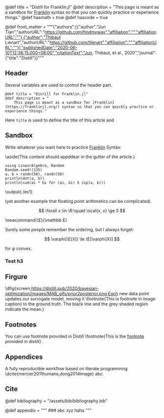 @def title = "Distill for Franklin.jl"
@def description = "This page is meant as a sandbox for [Franklin](https://franklinjl.org/) syntax so that you can quickly practice or experience things."
@def hasmath = true
@def hascode = true

@def front_matter = """{"authors":[{"author":"Jun Tian","authorURL":"https://github.com/findmyway","affiliation":"","affiliationURL":""},{"author":"Thibaut Lienart","authorURL":"https://github.com/tlienart","affiliation":"","affiliationURL":""}],"publishedDate":"2020-06-10T12:36:15.000+08:00","citationText":"Jun, Thibaut, et al., 2020","journal":{"title":"Distill"}}"""

<!-- @def is_enable_toc = false -->

## Header

Several variables are used to control the header part.

```
@def title = "Distill for Franklin.jl"
@def description = "
    This page is meant as a sandbox for [Franklin](https://franklinjl.org/) syntax so that you can quickly practice or experience things."
```

Here `title` is used to define the title of this article and 

## Sandbox

Write whatever you want here to practice [Franklin](https://franklinjl.org/) Syntax:

\aside{This content should appddear in the gutter of the article.}

```julia:./ex1
using LinearAlgebra, Random
Random.seed!(135)
a, b = randn(50), randn(50)
println(dot(a, b))
println(sum(ai * bi for (ai, bi) ∈ zip(a, b)))
```

\output{./ex1}

(yet another example that floating point arithmetics can be complicated).

$$ \forall x \in \R:\quad \scal{x, x} \ge 0 $$

\newcommand{\E}{\mathbb E}

Surely some people remember the ordering, but I always forget:

$$ \varphi(\E[X]) \le \E[\varphi(X)] $$

for $\varphi$ convex.

### Test h3

## Firgure

\dfig{screen;https://distill.pub/2020/bayesian-optimization/images/MAB_gifs/prior2posterior.png;Each new data point updates our surrogate model, moving it \footnote{This is footnote in image caption} to the ground truth. The black line and the grey shaded region indicate the mean.}

## Footnotes

You can use footnote provided in Distill \footnote{This is the [footnote]() provided in distill} .

## Appendices

A fully reproducible workflow based on literate programming \dcite{mercier2011humans,dong2014image} abc.

## Cite

@def bibliography = "/assets/bib/bibliography.bib"

@def appendix = """
    ### abc xyz
    haha
    """
